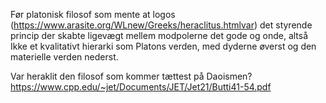 Før platonisk filosof som mente at logos (https://www.arasite.org/WLnew/Greeks/heraclitus.htmlvar) det styrende princip der skabte ligevægt mellem modpolerne det gode og onde, altså
Ikke et kvalitativt hierarki som Platons verden, med dyderne øverst og den materielle verden nederst.

Var heraklit den filosof som kommer tættest på Daoismen? https://www.cpp.edu/~jet/Documents/JET/Jet21/Butti41-54.pdf
